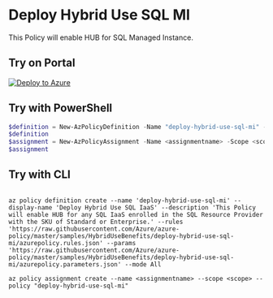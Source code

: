 # Deploy Hybrid Use SQL MI

This Policy will enable HUB for SQL Managed Instance.

## Try on Portal

[![Deploy to Azure](http://azuredeploy.net/deploybutton.png)](https://portal.azure.com/#blade/Microsoft_Azure_Policy/CreatePolicyDefinitionBlade/uri/https%3A%2F%2Fraw.githubusercontent.com%2FAzure%2Fazure-policy%2Fmaster%2Fsamples%2FSQL%2Fdeploy-hybrid-use-sql-mi%2Fazurepolicy.json)

## Try with PowerShell

````powershell
$definition = New-AzPolicyDefinition -Name "deploy-hybrid-use-sql-mi" -DisplayName "Deploy Hybrid Use SQL IaaS" -description "This Policy will enable HUB for any SQL IaaS enrolled in the SQL Resource Provider with the SKU of Standard or Enterprise." -Policy 'https://raw.githubusercontent.com/Azure/azure-policy/master/samples/HybridUseBenefits/deploy-hybrid-use-sql-mi/azurepolicy.rules.json' -Parameter 'https://raw.githubusercontent.com/Azure/azure-policy/master/samples/HybridUseBenefits/deploy-hybrid-use-sql-mi/azurepolicy.parameters.json' -Mode All
$definition
$assignment = New-AzPolicyAssignment -Name <assignmentname> -Scope <scope> -PolicyDefinition $definition
$assignment 
````

## Try with CLI

````cli

az policy definition create --name 'deploy-hybrid-use-sql-mi' --display-name 'Deploy Hybrid Use SQL IaaS' --description 'This Policy will enable HUB for any SQL IaaS enrolled in the SQL Resource Provider with the SKU of Standard or Enterprise.' --rules 'https://raw.githubusercontent.com/Azure/azure-policy/master/samples/HybridUseBenefits/deploy-hybrid-use-sql-mi/azurepolicy.rules.json' --params 'https://raw.githubusercontent.com/Azure/azure-policy/master/samples/HybridUseBenefits/deploy-hybrid-use-sql-mi/azurepolicy.parameters.json' --mode All

az policy assignment create --name <assignmentname> --scope <scope> --policy "deploy-hybrid-use-sql-mi" 

````

